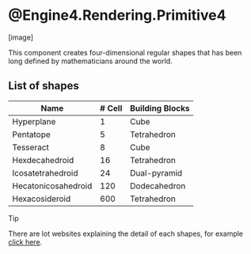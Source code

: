 # @Engine4.Rendering.Primitive4

[image]

This component creates four-dimensional regular shapes that has been long defined by mathematicians around the world.

## List of shapes

| Name | # Cell | Building Blocks |
|---|---|---|
| Hyperplane | 1 | Cube|
| Pentatope | 5 | Tetrahedron| 
| Tesseract | 8 | Cube | 
| Hexdecahedroid | 16 | Tetrahedron| 
| Icosatetrahedroid | 24 | Dual-pyramid | 
| Hecatonicosahedroid | 120 | Dodecahedron |
| Hexacosideroid | 600 | Tetrahedron | 

> [!TIP]
> There are lot websites explaining the detail of each shapes, for example [click here](http://eusebeia.dyndns.org/4d/regular).

